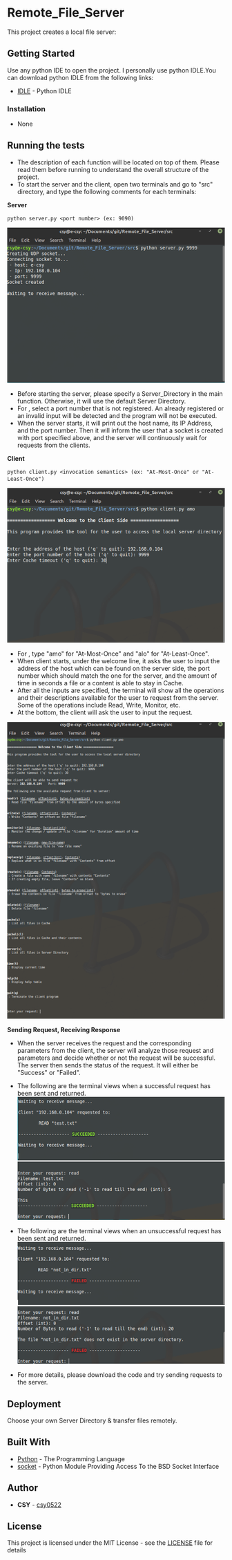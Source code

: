 # Remote_File_Server

This project creates a local file server: <br/>

## Getting Started

Use any python IDE to open the project. I personally use python IDLE.You can download python IDLE from the following links:
* [IDLE](https://www.python.org/downloads/) - Python IDLE

### Installation

- None

## Running the tests

- The description of each function will be located on top of them. Please read them before running to understand the overall structure of the project. <br/>
- To start the server and the client, open two terminals and go to "src" directory, and type the following comments for each terminals:

 **Server**
```
python server.py <port number> (ex: 9090)
```
![Server_Start](/images/server_start.png)

- Before starting the server, please specify a Server_Directory in the main function. Otherwise, it will use the default Server Directory.
- For <port number>, select a port number that is not registered. An already registered or an invalid input will be detected and the program will not be executed.
- When the server starts, it will print out the host name, its IP Address, and the port number. Then it will inform the user that a socket is created with port specified above, and the server will continuously wait for requests from the clients.
  
**Client**  
```
python client.py <invocation semantics> (ex: "At-Most-Once" or "At-Least-Once")
```
![Client_Start](/images/client_start.png)

- For <invocation semantics>, type "amo" for "At-Most-Once" and "alo" for "At-Least-Once".
- When client starts, under the welcome line, it asks the user to input the address of the host which can be found on the server side, the port number which should match the one for the server, and the amount of time in seconds a file or a content is able to stay in Cache.
- After all the inputs are specified, the terminal will show all the operations and their descriptions available for the user to request from the server. Some of the operations include Read, Write, Monitor, etc.
- At the bottom, the client will ask the user to input the request.
  
![Operations](/images/operations.png)

**Sending Request, Receiving Response**
- When the server receives the request and the corresponding parameters from the client, the server will analyze those request and parameters and decide whether or not the request will be successful. The server then sends the status of the request. It will either be "Success" or "Failed".

- The following are the terminal views when a successful request has been sent and returned.
![Server_Succ](/images/server_successful.png)
![Client_Succ](/images/client_successful.png)

- The following are the terminal views when an unsuccessful request has been sent and returned.
![Server_Fail](/images/server_fail.png)
![Client_Fail](/images/client_fail.png)

- For more details, please download the code and try sending requests to the server.


## Deployment

Choose your own Server Directory & transfer files remotely.

## Built With

* [Python](https://www.python.org/) - The Programming Language
* [socket](https://docs.python.org/3/library/socket.html) - Python Module Providing Access To the BSD Socket Interface

## Author

* **CSY** - [csy0522](https://github.com/csy0522)

## License

This project is licensed under the MIT License - see the [LICENSE](LICENSE) file for details
